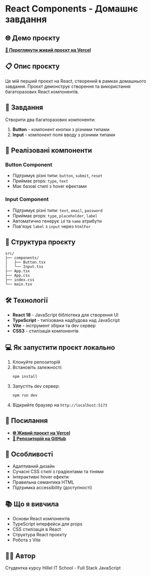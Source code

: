 # React Components - Домашнє завдання

## 🌐 Демо проєкту

**[🚀 Переглянути живий проєкт на Vercel](https://dz-js20-react.vercel.app/)**

## 📋 Опис проєкту

Це мій перший проєкт на React, створений в рамках домашнього завдання. Проєкт демонструє створення та використання багаторазових React компонентів.

## 🎯 Завдання

Створити два багаторазових компоненти:

1. **Button** - компонент кнопки з різними типами
2. **Input** - компонент поля вводу з різними типами

## 🚀 Реалізовані компоненти

### Button Component

- Підтримує різні типи: `button`, `submit`, `reset`
- Приймає props: `type`, `text`
- Має базові стилі з hover ефектами

### Input Component

- Підтримує різні типи: `text`, `email`, `password`
- Приймає props: `type`, `placeholder`, `label`
- Автоматично генерує `id` та `name` атрибути
- Пов'язує `label` з `input` через `htmlFor`

## 📁 Структура проєкту

```
src/
├── components/
│   ├── Button.tsx
│   └── Input.tsx
├── App.tsx
├── App.css
├── index.css
└── main.tsx
```

## 🛠 Технології

- **React 18** - JavaScript бібліотека для створення UI
- **TypeScript** - типізована надбудова над JavaScript
- **Vite** - інструмент збірки та dev сервер
- **CSS3** - стилізація компонентів

## 💻 Як запустити проєкт локально

1. Клонуйте репозиторій
2. Встановіть залежності:
   ```bash
   npm install
   ```
3. Запустіть dev сервер:
   ```bash
   npm run dev
   ```
4. Відкрийте браузер на `http://localhost:5173`

## 🔗 Посилання

- **[🌐 Живий проєкт на Vercel](https://dz-js20-react.vercel.app/)**
- **[📂 Репозиторій на GitHub](https://github.com/PalGalya/dz_js20_react)**

## 🎨 Особливості

- Адаптивний дизайн
- Сучасні CSS стилі з градієнтами та тінями
- Інтерактивні hover ефекти
- Правильна семантика HTML
- Підтримка accessibility (доступності)

## 📚 Що я вивчила

- Основи React компонентів
- TypeScript інтерфейси для props
- CSS стилізація в React
- Структура React проєкту
- Робота з Vite

## 👨‍🎓 Автор

Студентка курсу Hillel IT School - Full Stack JavaScript
